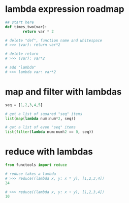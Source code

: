 # lambda expression roadmap
```python
## start here
def times_two(var):
        return var * 2

# delete "def", function name and whitespace
# >>> (var): return var*2

# delete return
# >>> (var): var*2

# add "lambda"
# >>> lambda var: var*2
```

# map and filter with lambdas
```python
seq = [1,2,3,4,5]

# get a list of squared "seq" items
list(map(lambda num:num*2, seq))

# get a list of even "seq" items
list(filter(lambda num:num%2 == 0, seq))
```

# reduce with lambdas
```python
from functools import reduce

# reduce takes a lambda
# >>> reduce((lambda x, y: x * y), [1,2,3,4])
24

# >>> reduce((lambda x, y: x + y), [1,2,3,4])
10
```
